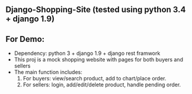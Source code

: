 ## Django-Shopping-Site (tested using python 3.4 + django 1.9)
## For Demo:
- Dependency: python 3 + django 1.9 + django rest framwork
- This proj is a mock shopping website with pages for both buyers and sellers
- The main function includes: 
  1. For buyers: view/search product, add to chart/place order. 
  2. For sellers: login, add/edit/delete product, handle pending order.
